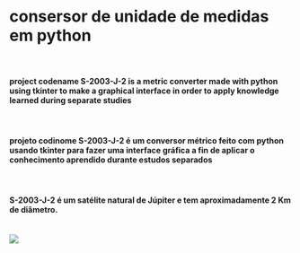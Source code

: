 <h1>consersor de unidade de medidas em python </h1>
<br>
<h4>project codename S-2003-J-2 is a metric converter made with python using tkinter to make a graphical interface in order to apply knowledge learned during separate studies</h4>
<br>
<h4>projeto codinome S-2003-J-2 é um conversor métrico feito com python usando tkinter para fazer uma interface gráfica a fin de aplicar o conhecimento aprendido durante estudos separados</h4>
<br>
<h4>S-2003-J-2 é um satélite natural de Júpiter e tem aproximadamente 2 Km de diâmetro.</h4>
<br>

<img src = "https://user-images.githubusercontent.com/101216427/201807019-ab7481bb-01f4-4266-9438-3c827ef40cb1.png"/>
